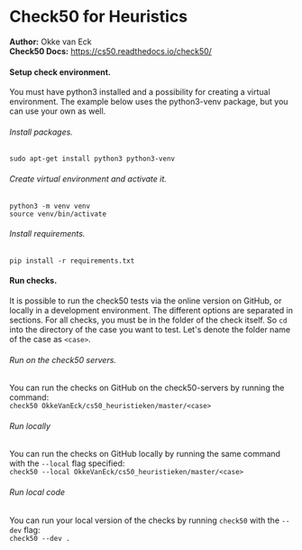 # Check50 for Heuristics
**Author:** Okke van Eck  
**Check50 Docs:** https://cs50.readthedocs.io/check50/

#### Setup check environment.
You must have python3 installed and a possibility for creating a virtual
environment. The example below uses the python3-venv package, but you can use
your own as well.

###### Install packages.
`sudo apt-get install python3 python3-venv`

###### Create virtual environment and activate it.
```shell script
python3 -m venv venv
source venv/bin/activate
```

###### Install requirements.
`pip install -r requirements.txt`


#### Run checks.
It is possible to run the check50 tests via the online version on GitHub, or
locally in a development environment. The different options are separated in 
sections. For all checks, you must be in the folder of the check itself. So
`cd` into the directory of the case you want to test. Let's
denote the folder name of the case as `<case>`.    

###### Run on the check50 servers.
You can run the checks on GitHub on the check50-servers by running the command:  
`check50 OkkeVanEck/cs50_heuristieken/master/<case>`

###### Run locally
You can run the checks on GitHub locally by running the same command with the
`--local` flag specified:  
`check50 --local OkkeVanEck/cs50_heuristieken/master/<case>`

###### Run local code
You can run your local version of the checks by running `check50` with the 
`--dev` flag:  
`check50 --dev .`